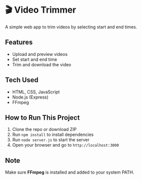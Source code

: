 # 🎬 Video Trimmer

A simple web app to trim videos by selecting start and end times.

## Features

- Upload and preview videos
- Set start and end time
- Trim and download the video

## Tech Used

- HTML, CSS, JavaScript
- Node.js (Express)
- FFmpeg

## How to Run This Project

1. Clone the repo or download ZIP
2. Run `npm install` to install dependencies
3. Run `node server.js` to start the server
4. Open your browser and go to `http://localhost:3000`


## Note

Make sure **FFmpeg** is installed and added to your system PATH.
